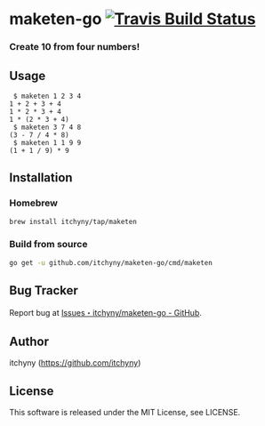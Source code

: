# maketen-go [![Travis Build Status](https://travis-ci.org/itchyny/maketen-go.svg?branch=master)](https://travis-ci.org/itchyny/maketen-go)
### Create 10 from four numbers!

## Usage
```
 $ maketen 1 2 3 4
1 + 2 + 3 + 4
1 * 2 * 3 + 4
1 * (2 * 3 + 4)
 $ maketen 3 7 4 8
(3 - 7 / 4 * 8)
 $ maketen 1 1 9 9
(1 + 1 / 9) * 9
```

## Installation
### Homebrew
```sh
brew install itchyny/tap/maketen
```

### Build from source
```bash
go get -u github.com/itchyny/maketen-go/cmd/maketen
```

## Bug Tracker
Report bug at [Issues・itchyny/maketen-go - GitHub](https://github.com/itchyny/maketen-go/issues).

## Author
itchyny (https://github.com/itchyny)

## License
This software is released under the MIT License, see LICENSE.
